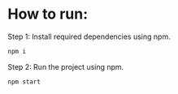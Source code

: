 # How to run:

Step 1: Install required dependencies using npm.
```bash
npm i
```

Step 2: Run the project using npm.
```bash
npm start
```
